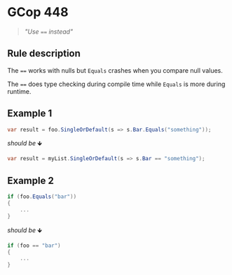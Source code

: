 ﻿# GCop 448

> *"Use `==` instead"*

## Rule description

The `==` works with nulls but `Equals` crashes when you compare null values.

The `==` does type checking during compile time while `Equals` is more during runtime.

## Example 1

```csharp
var result = foo.SingleOrDefault(s => s.Bar.Equals("something"));
```

*should be* 🡻

```csharp
var result = myList.SingleOrDefault(s => s.Bar == "something");
```

## Example 2

```csharp
if (foo.Equals("bar"))
{
    ...
}
```

*should be* 🡻

```csharp
if (foo == "bar")
{
    ...
}
```